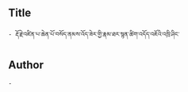 ## Title
	- རྡོ་རྗེ་འཛིན་པ་ཆེན་པོ་བསོད་ནམས་འོད་ཟེར་གྱི་རྣམ་ཐར་སྙན་ཚིག་འདོད་འཇོའི་འཁྲི་ཤིང་

## Author
	- 

